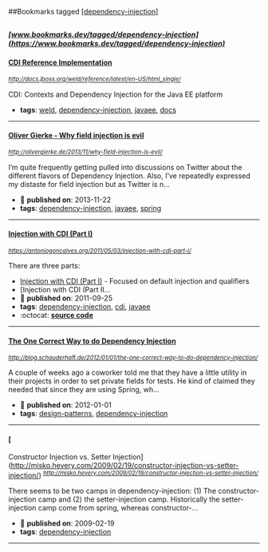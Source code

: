 ##Bookmarks tagged [[dependency-injection]](https://www.bookmarks.dev?q=[dependency-injection])

_<sup><sup>[www.bookmarks.dev/tagged/dependency-injection](https://www.bookmarks.dev/tagged/dependency-injection)</sup></sup>_
---
#### [ CDI Reference Implementation](http://docs.jboss.org/weld/reference/latest/en-US/html_single/)
_<sup>http://docs.jboss.org/weld/reference/latest/en-US/html_single/</sup>_

CDI: Contexts and Dependency Injection for the Java EE platform
* **tags**: [weld](../tagged/weld.md), [dependency-injection](../tagged/dependency-injection.md), [javaee](../tagged/javaee.md), [docs](../tagged/docs.md)
---
#### [Oliver Gierke - Why field injection is evil](http://olivergierke.de/2013/11/why-field-injection-is-evil/)
_<sup>http://olivergierke.de/2013/11/why-field-injection-is-evil/</sup>_

I’m quite frequently getting pulled into discussions on Twitter about the different flavors of Dependency Injection. Also, I’ve repeatedly expressed my distaste for field injection but as Twitter is n...
* :calendar: **published on**: 2013-11-22
* **tags**: [dependency-injection](../tagged/dependency-injection.md), [javaee](../tagged/javaee.md), [spring](../tagged/spring.md)
---
#### [Injection with CDI (Part I)](https://antoniogoncalves.org/2011/05/03/injection-with-cdi-part-i/)
_<sup>https://antoniogoncalves.org/2011/05/03/injection-with-cdi-part-i/</sup>_

There are three parts:
* [Injection with CDI (Part I)](https://antoniogoncalves.org/2011/05/03/injection-with-cdi-part-ii/) - Focused on default injection and qualifiers
* [Injection with CDI (Part II...
* :calendar: **published on**: 2011-09-25
* **tags**: [dependency-injection](../tagged/dependency-injection.md), [cdi](../tagged/cdi.md), [javaee](../tagged/javaee.md)
* :octocat: **[source code](https://github.com/agoncal/agoncal-sample-cdi)**
---
#### [The One Correct Way to do Dependency Injection](http://blog.schauderhaft.de/2012/01/01/the-one-correct-way-to-do-dependency-injection/)
_<sup>http://blog.schauderhaft.de/2012/01/01/the-one-correct-way-to-do-dependency-injection/</sup>_

A couple of weeks ago a coworker told me that they have a little utility in their projects in order to set private fields for tests. He kind of claimed they needed that since they are using Spring, wh...
* :calendar: **published on**: 2012-01-01
* **tags**: [design-patterns](../tagged/design-patterns.md), [dependency-injection](../tagged/dependency-injection.md)
---
#### [
  Constructor Injection vs. Setter Injection](http://misko.hevery.com/2009/02/19/constructor-injection-vs-setter-injection/)
_<sup>http://misko.hevery.com/2009/02/19/constructor-injection-vs-setter-injection/</sup>_

There seems to be two camps in dependency-injection: (1) The constructor-injection camp and (2) the setter-injection camp. Historically the setter-injection camp come from spring, whereas constructor-...
* :calendar: **published on**: 2009-02-19
* **tags**: [dependency-injection](../tagged/dependency-injection.md)
---
